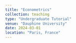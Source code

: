 ```yaml
---
title: "Econometrics"
collection: teaching
type: "Undergraduate Tutorial"
venue: "Dauphine University"
date: 2024-03-01
location: "Paris, France"
---
```

